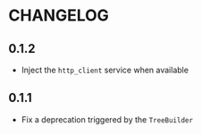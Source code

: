 CHANGELOG
=========

0.1.2
-----

* Inject the `http_client` service when available

0.1.1
-----

* Fix a deprecation triggered by the `TreeBuilder`
